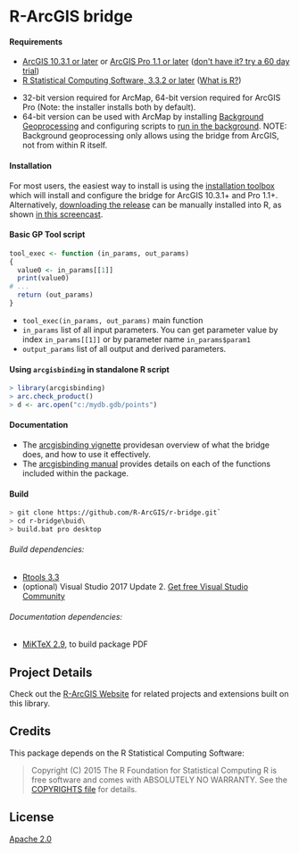 R-ArcGIS bridge
===============
#### Requirements
 - [ArcGIS 10.3.1 or later](http://desktop.arcgis.com/en/desktop/) or [ArcGIS Pro 1.1 or later](http://pro.arcgis.com/en/pro-app/) ([don't have it? try a 60 day trial](http://www.esri.com/software/arcgis/arcgis-for-desktop/free-trial))
 - [R Statistical Computing Software, 3.3.2 or later](http://cran.cnr.berkeley.edu/bin/windows/base/) ([What is R?](http://www.r-project.org/about.html))
  + 32-bit version required for ArcMap, 64-bit version required for ArcGIS Pro (Note: the installer installs both by default).
  + 64-bit version can be used with ArcMap by installing [Background Geoprocessing](http://desktop.arcgis.com/en/desktop/latest/analyze/executing-tools/64bit-background.htm) and configuring scripts to [run in the background](http://desktop.arcgis.com/en/desktop/latest/analyze/executing-tools/foreground-and-background-processing.htm). NOTE: Background geoprocessing only allows using the bridge from ArcGIS, not from within R itself.

#### Installation

For most users, the easiest way to install is using the [installation toolbox](https://github.com/R-ArcGIS/r-bridge-install) which will install and configure the bridge for ArcGIS 10.3.1+ and Pro 1.1+. Alternatively, [downloading the release](https://github.com/R-ArcGIS/r-bridge/releases/latest) can be manually installed into R, as shown [in this screencast](https://4326.us/R/zipinst/).

#### Basic GP Tool script
```R
tool_exec <- function (in_params, out_params)
{
  value0 <- in_params[[1]]
  print(value0)
# ...
  return (out_params)
}
```
- `tool_exec(in_params, out_params)` main function
- `in_params` list of all input parameters. You can get parameter value by index `in_params[[1]]` or by parameter name `in_params$param1`
- `output_params` list of all output and derived parameters.

#### Using `arcgisbinding` in standalone R script
```R
> library(arcgisbinding)
> arc.check_product()
> d <- arc.open("c:/mydb.gdb/points")
```

#### Documentation
 - The [arcgisbinding vignette](https://r-arcgis.github.io/assets/arcgisbinding-vignette.html) providesan overview of what the bridge does, and how to use it effectively.
 - The [arcgisbinding manual](https://r-arcgis.github.io/assets/arcgisbinding.pdf) provides details on each of the functions included within the package.

#### Build
```bash
> git clone https://github.com/R-ArcGIS/r-bridge.git`
> cd r-bridge\buid\
> build.bat pro desktop
```

###### Build dependencies:
- [Rtools 3.3](http://cran.r-project.org/bin/windows/Rtools)
- (optional) Visual Studio 2017 Update 2. [Get free Visual Studio Community](https://www.visualstudio.com/products/free-developer-offers-vs)

###### Documentation dependencies:
- [MiKTeX 2.9](http://miktex.org/), to build package PDF

## Project Details

Check out the [R-ArcGIS Website](https://r-arcgis.github.io) for related projects and extensions built on this library.

## Credits

This package depends on the R Statistical Computing Software:

> Copyright (C) 2015 The R Foundation for Statistical Computing
> R is free software and comes with ABSOLUTELY NO WARRANTY.
> See the [COPYRIGHTS file](https://github.com/wch/r-source/blob/trunk/doc/COPYRIGHTS) for details.

## License
[Apache 2.0](LICENSE)
